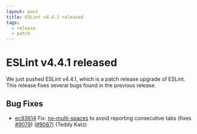 ```yaml
---
layout: post
title: ESLint v4.4.1 released
tags:
  - release
  - patch
---
```

# ESLint v4.4.1 released

We just pushed ESLint v4.4.1, which is a patch release upgrade of ESLint. This release  fixes several bugs found in the previous release. 










## Bug Fixes


* [ec93614](https://github.com/eslint/eslint/commit/ec93614) Fix: [no-multi-spaces](/docs/rules/no-multi-spaces) to avoid reporting consecutive tabs (fixes [#9079](https://github.com/eslint/eslint/issues/9079)) ([#9087](https://github.com/eslint/eslint/issues/9087)) (Teddy Katz)










